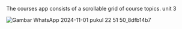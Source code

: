 The courses app consists of a scrollable grid of course topics. unit 3

![Gambar WhatsApp 2024-11-01 pukul 22 51 50_8dfb14b7](https://github.com/user-attachments/assets/f89ee795-66d7-4e55-94f4-fd5d06e8d564)
